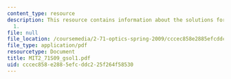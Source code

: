 ```yaml
---
content_type: resource
description: This resource contains information about the solutions for problem set
  1.
file: null
file_location: /coursemedia/2-71-optics-spring-2009/cccec858e2885efcddc225f264f58530_MIT2_71S09_gsol1.pdf
file_type: application/pdf
resourcetype: Document
title: MIT2_71S09_gsol1.pdf
uid: cccec858-e288-5efc-ddc2-25f264f58530
---
```

